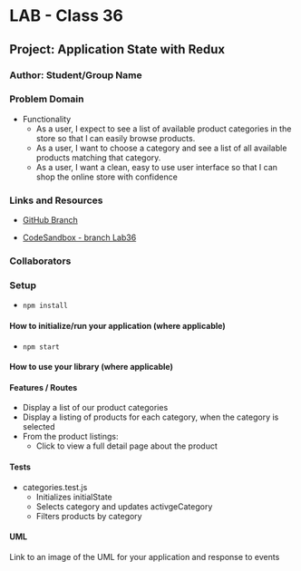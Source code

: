 # LAB - Class 36

## Project: Application State with Redux

### Author: Student/Group Name

### Problem Domain  

- Functionality
  - As a user, I expect to see a list of available product categories in the store so that I can easily browse products.
  - As a user, I want to choose a category and see a list of all available products matching that category.
  - As a user, I want a clean, easy to use user interface so that I can shop the online store with confidence

### Links and Resources

- [GitHub Branch](https://github.com/stevengant/storefront/tree/lab36) 

- [CodeSandbox - branch Lab36](https://codesandbox.io/p/github/stevengant/storefront/lab36?file=README.md&workspace=%257B%2522activeFilepath%2522%253Anull%252C%2522openFiles%2522%253A%255B%255D%252C%2522sidebarPanel%2522%253A%2522EXPLORER%2522%252C%2522gitSidebarPanel%2522%253A%2522COMMIT%2522%252C%2522spaces%2522%253A%257B%2522clg1qv43a00eu356lzjm6iur3%2522%253A%257B%2522key%2522%253A%2522clg1qv43a00eu356lzjm6iur3%2522%252C%2522name%2522%253A%2522Default%2522%252C%2522devtools%2522%253A%255B%257B%2522type%2522%253A%2522PREVIEW%2522%252C%2522taskId%2522%253A%2522start%2522%252C%2522port%2522%253A3000%252C%2522key%2522%253A%2522clg1qv43a00ev356la3ghu2ky%2522%252C%2522isMinimized%2522%253Afalse%257D%255D%257D%257D%252C%2522currentSpace%2522%253A%2522clg1qv43a00eu356lzjm6iur3%2522%252C%2522spacesOrder%2522%253A%255B%2522clg1qv43a00eu356lzjm6iur3%2522%255D%252C%2522hideCodeEditor%2522%253Afalse%257D)

### Collaborators

### Setup

- `npm install`

#### How to initialize/run your application (where applicable)

- `npm start`

#### How to use your library (where applicable)

#### Features / Routes

- Display a list of our product categories
- Display a listing of products for each category, when the category is selected
- From the product listings:
  - Click to view a full detail page about the product

#### Tests

- categories.test.js
  - Initializes initialState
  - Selects category and updates activgeCategory
  - Filters products by category

#### UML

Link to an image of the UML for your application and response to events